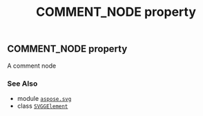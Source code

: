 ﻿---
title: COMMENT_NODE property
second_title: Aspose.SVG for Python via .NET API References
description: 
type: docs
weight: 470
url: /python-net/aspose.svg/svggelement/comment_node/
is_root: false
---

## COMMENT_NODE property


A comment node

### See Also
* module [`aspose.svg`](../../)
* class [`SVGGElement`](/svg/python-net/aspose.svg/svggelement)
